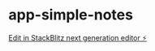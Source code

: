# app-simple-notes

[Edit in StackBlitz next generation editor ⚡️](https://stackblitz.com/~/github.com/RahulPant1/app-simple-notes)